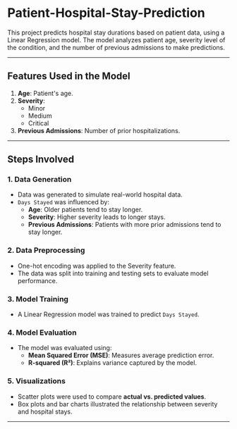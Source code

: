 # Patient-Hospital-Stay-Prediction

This project predicts hospital stay durations based on patient data, using a Linear Regression model. The model analyzes patient age, severity level of the condition, and the number of previous admissions to make predictions.

---

## Features Used in the Model

1. **Age**: Patient's age.
2. **Severity**:
   - Minor
   - Medium
   - Critical
3. **Previous Admissions**: Number of prior hospitalizations.

---

## Steps Involved

### 1. Data Generation
- Data was generated to simulate real-world hospital data.
- `Days Stayed` was influenced by:
  - **Age**: Older patients tend to stay longer.
  - **Severity**: Higher severity leads to longer stays.
  - **Previous Admissions**: Patients with more prior admissions tend to stay longer.

### 2. Data Preprocessing
- One-hot encoding was applied to the Severity feature.
- The data was split into training and testing sets to evaluate model performance.

### 3. Model Training
- A Linear Regression model was trained to predict `Days Stayed`.

### 4. Model Evaluation
- The model was evaluated using:
  - **Mean Squared Error (MSE)**: Measures average prediction error.
  - **R-squared (R²)**: Explains variance captured by the model.

### 5. Visualizations
- Scatter plots were used to compare **actual vs. predicted values**.
- Box plots and bar charts illustrated the relationship between severity and hospital stays.
---
